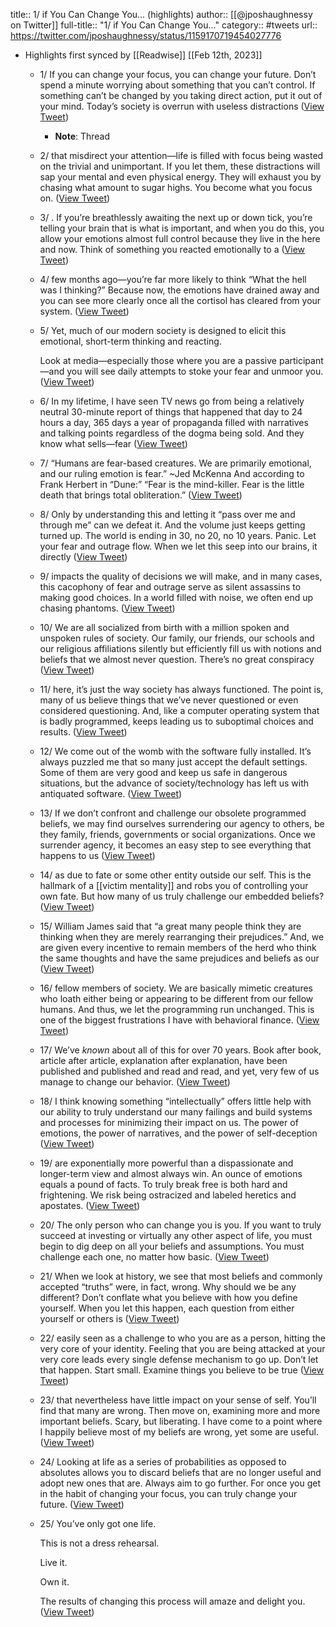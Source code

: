 title:: 1/ if You Can Change You... (highlights)
author:: [[@jposhaughnessy on Twitter]]
full-title:: "1/ if You Can Change You..."
category:: #tweets
url:: https://twitter.com/jposhaughnessy/status/1159170719454027776

- Highlights first synced by [[Readwise]] [[Feb 12th, 2023]]
	- 1/ If you can change your focus, you can change your future.
	  Don’t spend a minute worrying about something that you can’t control. If something can’t be changed by you taking direct action, put it out of your mind. Today’s society is overrun with useless distractions ([View Tweet](https://twitter.com/jposhaughnessy/status/1159170719454027776))
		- **Note**: Thread
	- 2/ that misdirect your attention—life is filled with focus being wasted on the trivial and unimportant. If you let them, these distractions will sap your mental and even physical energy. They will exhaust you by chasing what amount to sugar highs. You become what you focus on. ([View Tweet](https://twitter.com/jposhaughnessy/status/1159170720125116418))
	- 3/ . If you’re breathlessly awaiting the next up or down tick, you’re telling your brain that is what is important, and when you do this, you allow your emotions almost full control because they live in the here and now. Think of something you reacted emotionally to a ([View Tweet](https://twitter.com/jposhaughnessy/status/1159170720745873409))
	- 4/  few months ago—you’re far more likely to think “What the hell was I thinking?” Because now, the emotions have drained away and you can see more clearly once all the cortisol has cleared from your system. ([View Tweet](https://twitter.com/jposhaughnessy/status/1159170721408573441))
	- 5/ Yet, much of our modern society is designed to elicit this emotional, short-term thinking and reacting. 
	  
	  Look at media—especially those where you are a passive participant—and you will see daily attempts to stoke your fear and unmoor you. ([View Tweet](https://twitter.com/jposhaughnessy/status/1159170722067034113))
	- 6/ In my lifetime, I have seen TV news go from being a relatively neutral 30-minute report of things that happened that day to 24 hours a day, 365 days a year of propaganda filled with narratives and talking points regardless of the dogma being sold. And they know what sells—fear ([View Tweet](https://twitter.com/jposhaughnessy/status/1159170722738114560))
	- 7/ “Humans are fear-based creatures. We are primarily emotional, and our ruling emotion is fear.”
	  ~Jed McKenna 
	  And according to Frank Herbert in “Dune:” “Fear is the mind-killer. Fear is the little death that brings total obliteration.” ([View Tweet](https://twitter.com/jposhaughnessy/status/1159170723375697921))
	- 8/ Only by understanding this and letting it “pass over me and through me” can we defeat it. And the volume just keeps getting turned up. The world is ending in 30, no 20, no 10 years. Panic. Let your fear and outrage flow. When we let this seep into our brains, it directly ([View Tweet](https://twitter.com/jposhaughnessy/status/1159170724118126592))
	- 9/  impacts the quality of decisions we will make, and in many cases, this cacophony of fear and outrage serve as silent assassins to making good choices. In a world filled with noise, we often end up chasing phantoms. ([View Tweet](https://twitter.com/jposhaughnessy/status/1159170724990476289))
	- 10/  We are all socialized from birth with a million spoken and unspoken rules of society. Our family, our friends, our schools and our religious affiliations silently but efficiently fill us with notions and beliefs that we almost never question. There’s no great conspiracy ([View Tweet](https://twitter.com/jposhaughnessy/status/1159170725615472640))
	- 11/ here, it’s just the way society has always functioned. The point is, many of us believe things that we’ve never questioned or even considered questioning. And, like a computer operating system that is badly programmed, keeps leading us to suboptimal choices and results. ([View Tweet](https://twitter.com/jposhaughnessy/status/1159170726303342592))
	- 12/ We come out of the womb with the software fully installed. It’s always puzzled me that so many just accept the default settings. Some of them are very good and keep us safe in dangerous situations, but the advance of society/technology has left us with antiquated software. ([View Tweet](https://twitter.com/jposhaughnessy/status/1159170726953410560))
	- 13/ If we don’t confront and challenge our obsolete programmed beliefs, we may find ourselves surrendering our agency to others, be they family, friends, governments or social organizations. Once we surrender agency, it becomes an easy step to see everything that happens to us ([View Tweet](https://twitter.com/jposhaughnessy/status/1159170727939125248))
	- 14/ as due to fate or some other entity outside our self. This is the hallmark of a [[victim mentality]] and robs you of controlling your own fate. But how many of us truly challenge our embedded beliefs? ([View Tweet](https://twitter.com/jposhaughnessy/status/1159170728618594306))
	- 15/ William James said that “a great many people think they are thinking when they are merely rearranging their prejudices.” And, we are given every incentive to remain members of the herd who think the same thoughts and have the same prejudices and beliefs as our ([View Tweet](https://twitter.com/jposhaughnessy/status/1159170729260343299))
	- 16/ fellow members of society. We are basically mimetic creatures who loath either being or appearing to be different from our fellow humans. And thus, we let the programming run unchanged. This is one of the biggest frustrations I have with behavioral finance. ([View Tweet](https://twitter.com/jposhaughnessy/status/1159170729969147904))
	- 17/ We’ve *known* about all of this for over 70 years. Book after book, article after article, explanation after explanation, have been published and published and read and read, and yet, very few of us manage to change our behavior. ([View Tweet](https://twitter.com/jposhaughnessy/status/1159170730644377603))
	- 18/ I think knowing something “intellectually” offers little help with our ability to truly understand our many failings and build systems and processes for minimizing their impact on us. The power of emotions, the power of narratives, and the power of self-deception ([View Tweet](https://twitter.com/jposhaughnessy/status/1159170731244171264))
	- 19/ are exponentially more powerful than a dispassionate and longer-term view and almost always win. An ounce of emotions equals a pound of facts. To truly break free is both hard and frightening. We risk being ostracized and labeled heretics and apostates. ([View Tweet](https://twitter.com/jposhaughnessy/status/1159170731944665088))
	- 20/ The only person who can change you is you. If you want to truly succeed at investing or virtually any other aspect of life, you must begin to dig deep on all your beliefs and assumptions. You must challenge each one, no matter how basic. ([View Tweet](https://twitter.com/jposhaughnessy/status/1159170732603138048))
	- 21/ When we look at history, we see that most beliefs and commonly accepted “truths” were, in fact, wrong. Why should we be any different? Don’t conflate what you believe with how you define yourself. When you let this happen, each question from either yourself or others is ([View Tweet](https://twitter.com/jposhaughnessy/status/1159170733362339840))
	- 22/  easily seen as a challenge to who you are as a person, hitting the very core of your identity. Feeling that you are being attacked at your very core leads every single defense mechanism to go up. Don’t let that happen. Start small. Examine things you believe to be true ([View Tweet](https://twitter.com/jposhaughnessy/status/1159170734041837569))
	- 23/ that nevertheless have little impact on your sense of self. You’ll find that many are wrong. Then move on, examining more and more important beliefs. Scary, but liberating. I have come to a point where I happily believe most of my beliefs are wrong, yet some are useful. ([View Tweet](https://twitter.com/jposhaughnessy/status/1159170734633213952))
	- 24/ Looking at life as a series of probabilities as opposed to absolutes allows you to discard beliefs that are no longer useful and adopt new ones that are. Always aim to go further. For once you get in the habit of changing your focus, you can truly change your future. ([View Tweet](https://twitter.com/jposhaughnessy/status/1159170735249788928))
	- 25/ You’ve only got one life. 
	  
	  This is not a dress rehearsal. 
	  
	  Live it. 
	  
	  Own it. 
	  
	  The results of changing this process will amaze and delight you. ([View Tweet](https://twitter.com/jposhaughnessy/status/1159170735908241408))